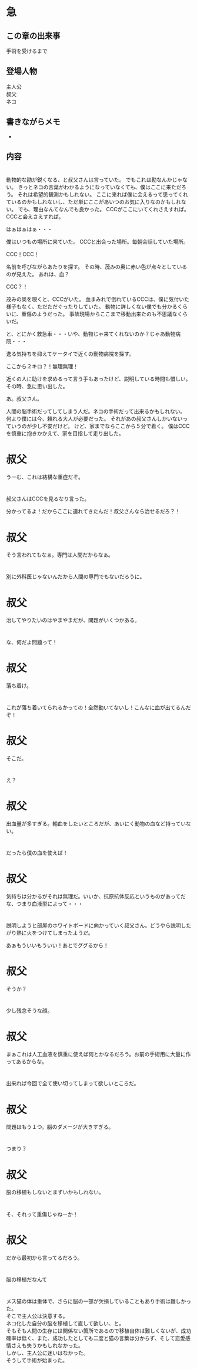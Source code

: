 
# 急

## この章の出来事
手術を受けるまで

## 登場人物
主人公<br>
叔父<br>
ネコ

## 書きながらメモ

+


## 内容

#
動物的な勘が鋭くなる、と叔父さんは言っていた。
でもこれは勘なんかじゃない。
きっとネコの言葉がわかるようになっていなくても、僕はここに来ただろう。
それは希望的観測かもしれない。
ここに来れば僕に会えるって思ってくれているのかもしれないし、ただ単にここがあいつのお気に入りなのかもしれない。
でも、理由なんてなんでも良かった。
CCCがここにいてくれさえすれば。
CCCと会えさえすれば。

はぁはぁはぁ・・・

僕はいつもの場所に来ていた。
CCCと出会った場所。毎朝会話していた場所。

CCC！CCC！

名前を呼びながらあたりを探す。
その時、茂みの奥に赤い色が点々としているのが見えた。
あれは、血？

CCC？！

茂みの奥を覗くと、CCCがいた。
血まみれで倒れているCCCは、僕に気付いた様子もなく、ただただぐったりしていた。
動物に詳しくない僕でも分かるくらいに、重傷のようだった。
事故現場からここまで移動出来たのも不思議なくらいだ。

と、とにかく救急車・・・いや、動物じゃ来てくれないのか？じゃあ動物病院・・・

逸る気持ちを抑えてケータイで近くの動物病院を探す。

ここから２キロ？！無理無理！

近くの人に助けを求めるって言う手もあったけど、説明している時間も惜しい。
その時、急に思い出した。

あ。叔父さん。

人間の脳手術だってしてしまう人だ。ネコの手術だって出来るかもしれない。
何より僕には今、頼れる大人が必要だった。
それがあの叔父さんしかいないっていうのが少し不安だけど。
けど、家までならここから５分で着く。
僕はCCCを慎重に抱きかかえて、家を目指して走り出した。



# 叔父
うーむ、これは結構な重症だぞ。

#
叔父さんはCCCを見るなり言った。

分かってるよ！だからここに連れてきたんだ！叔父さんなら治せるだろ？！
# 叔父
そう言われてもなぁ。専門は人間だからなぁ。

#
別に外科医じゃないんだから人間の専門でもないだろうに。

# 叔父
治してやりたいのはやまやまだが、問題がいくつかある。
#
な、何だよ問題って！
# 叔父
落ち着け。
#
これが落ち着いてられるかっての！全然動いてないし！こんなに血が出てるんだぞ！
# 叔父
そこだ。
#
え？
# 叔父
出血量が多すぎる。輸血をしたいところだが、あいにく動物の血など持っていない。
#
だったら僕の血を使えば！
# 叔父
気持ちは分かるがそれは無理だ。いいか、抗原抗体反応というものがあってだな、つまり血液型によって・・・

#
説明しようと部屋のホワイトボードに向かっていく叔父さん。どうやら説明したがり熱に火をつけてしまったようだ。

あぁもういいもういい！あとでググるから！
# 叔父
そうか？

#
少し残念そうな顔。

# 叔父
まぁこれは人工血液を慎重に使えば何とかなるだろう。お前の手術用に大量に作ってあるからな。

#
出来れば今回で全て使い切ってしまって欲しいところだ。

# 叔父
問題はもう１つ。脳のダメージが大きすぎる。
#
つまり？
# 叔父
脳の移植もしないとまずいかもしれない。
#
そ、それって重傷じゃねーか！
# 叔父
だから最初から言ってるだろう。

#
脳の移植だなんて






# 
メス猫の体は重体で、さらに脳の一部が欠損していることもあり手術は難しかった。<br>
そこで主人公は決意する。<br>
ネコ化した自分の脳を移植して直して欲しい、と。<br>
そもそも人間の生存には関係ない箇所であるので移植自体は難しくないが、成功確率は低く、また、成功したとしても二度と猫の言葉は分からず、そして恋愛感情さえも失うかもしれなかった。<br>
しかし、主人公に迷いはなかった。<br>
そうして手術が始まった。

